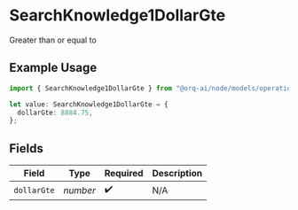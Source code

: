 # SearchKnowledge1DollarGte

Greater than or equal to

## Example Usage

```typescript
import { SearchKnowledge1DollarGte } from "@orq-ai/node/models/operations";

let value: SearchKnowledge1DollarGte = {
  dollarGte: 8884.75,
};
```

## Fields

| Field              | Type               | Required           | Description        |
| ------------------ | ------------------ | ------------------ | ------------------ |
| `dollarGte`        | *number*           | :heavy_check_mark: | N/A                |